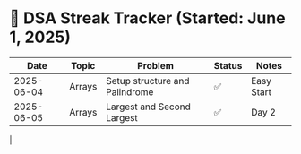 # 📅 DSA Streak Tracker (Started: June 1, 2025)

| Date       | Topic  | Problem                        | Status | Notes      |
| ---------- | ------ | ------------------------------ | ------ | ---------- |
| 2025-06-04 | Arrays | Setup structure and Palindrome | ✅     | Easy Start |
| 2025-06-05 | Arrays | Largest and Second Largest     | ✅     | Day 2

|
